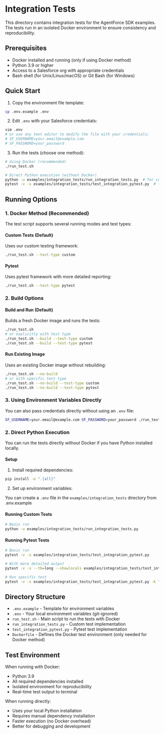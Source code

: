 # Integration Tests

This directory contains integration tests for the AgentForce SDK examples. The tests run in an isolated Docker environment to ensure consistency and reproducibility.

## Prerequisites

- Docker installed and running (only if using Docker method)
- Python 3.9 or higher
- Access to a Salesforce org with appropriate credentials
- Bash shell (for Unix/Linux/macOS) or Git Bash (for Windows)

## Quick Start

1. Copy the environment file template:
```bash
cp .env.example .env
```

2. Edit `.env` with your Salesforce credentials:
```bash
vim .env
# or use any text editor to modify the file with your credentials:
# SF_USERNAME=your.email@example.com
# SF_PASSWORD=your_password
```

3. Run the tests (choose one method):
```bash
# Using Docker (recommended)
./run_test.sh

# Direct Python execution (without Docker)
python -u examples/integration_tests/run_integration_tests.py  # for custom tests
pytest -v -s examples/integration_tests/test_integration_pytest.py  # for pytest
```

## Running Options

### 1. Docker Method (Recommended)

The test script supports several running modes and test types:

#### Custom Tests (Default)
Uses our custom testing framework:
```bash
./run_test.sh --test-type custom
```

#### Pytest
Uses pytest framework with more detailed reporting:
```bash
./run_test.sh --test-type pytest
```

### 2. Build Options

#### Build and Run (Default)
Builds a fresh Docker image and runs the tests:
```bash
./run_test.sh
# or explicitly with test type
./run_test.sh --build --test-type custom
./run_test.sh --build --test-type pytest
```

#### Run Existing Image
Uses an existing Docker image without rebuilding:
```bash
./run_test.sh --no-build
# or with specific test type
./run_test.sh --no-build --test-type custom
./run_test.sh --no-build --test-type pytest
```

### 3. Using Environment Variables Directly
You can also pass credentials directly without using an `.env` file:
```bash
SF_USERNAME=your.email@example.com SF_PASSWORD=your_password ./run_test.sh --test-type pytest
```

### 2. Direct Python Execution

You can run the tests directly without Docker if you have Python installed locally.

#### Setup
1. Install required dependencies:
```bash
pip install -e ".[all]"
```

2. Set up environment variables:

You can create a `.env` file in the `examples/integration_tests` directory from .env.example

#### Running Custom Tests
```bash
# Basic run
python -u examples/integration_tests/run_integration_tests.py

```

#### Running Pytest Tests
```bash
# Basic run
pytest -v -s examples/integration_tests/test_integration_pytest.py

# With more detailed output
pytest -v -s --tb=long --showlocals examples/integration_tests/test_integration_pytest.py

# Run specific test
pytest -v -s examples/integration_tests/test_integration_pytest.py -k "test_create_agent_programmatically"

```

## Directory Structure

- `.env.example` - Template for environment variables
- `.env` - Your local environment variables (git-ignored)
- `run_test.sh` - Main script to run the tests with Docker
- `run_integration_tests.py` - Custom test implementation
- `test_integration_pytest.py` - Pytest test implementation
- `Dockerfile` - Defines the Docker test environment (only needed for Docker method)

## Test Environment

When running with Docker:
- Python 3.9
- All required dependencies installed
- Isolated environment for reproducibility
- Real-time test output to terminal

When running directly:
- Uses your local Python installation
- Requires manual dependency installation
- Faster execution (no Docker overhead)
- Better for debugging and development


